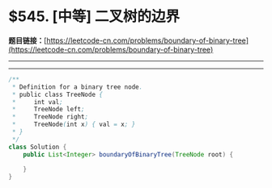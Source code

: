 # $545. [中等] 二叉树的边界

**题目链接：**[https://leetcode-cn.com/problems/boundary-of-binary-tree](https://leetcode-cn.com/problems/boundary-of-binary-tree)

---

<Cards card="leetcode_545_boundary-of-binary-tree"></Cards>

---

```java
/**
 * Definition for a binary tree node.
 * public class TreeNode {
 *     int val;
 *     TreeNode left;
 *     TreeNode right;
 *     TreeNode(int x) { val = x; }
 * }
 */
class Solution {
    public List<Integer> boundaryOfBinaryTree(TreeNode root) {
        
    }
}
```
